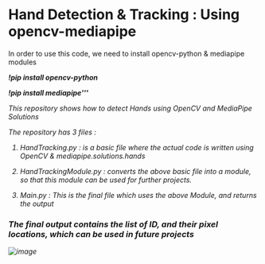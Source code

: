 # Hand Detection & Tracking : Using opencv-mediapipe

In order to use this code, we need to install opencv-python & mediapipe modules

<b><i>!pip install opencv-python</b>

 <b><i>!pip install mediapipe'''</b>

This repository shows how to detect Hands using OpenCV and MediaPipe Solutions

The repository has 3 files :

1. HandTracking.py : is a basic file where the actual code is written using OpenCV & mediapipe.solutions.hands

2. HandTrackingModule.py : converts the above basic file into a module, so that this module can be used for further projects.

3. Main.py : This is the final file which uses the above Module, and returns the output

### The final output contains the list of ID, and their pixel locations, which can be used in future projects
    

![image](https://user-images.githubusercontent.com/90382338/151774140-5cb155d9-d992-4d5c-8a01-b54f4a6aba8a.png)
